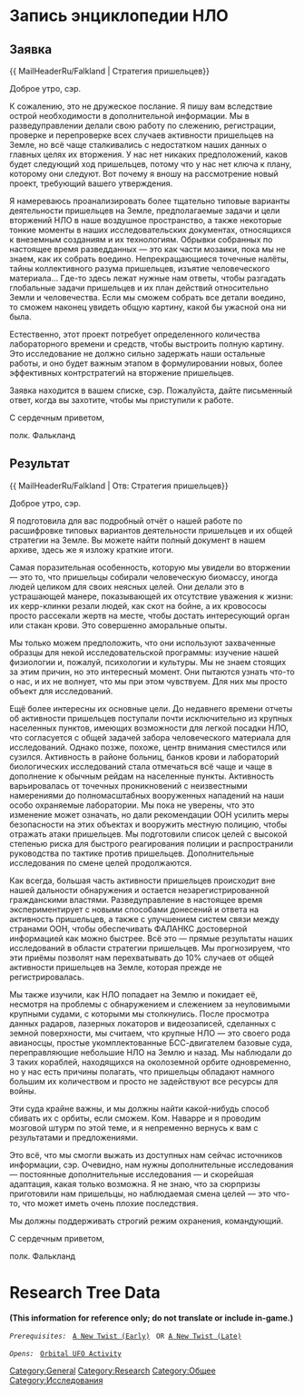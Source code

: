 # Запись энциклопедии НЛО

## Заявка

{{ MailHeaderRu/Falkland \| Стратегия пришельцев}}

Доброе утро, сэр.

К сожалению, это не дружеское послание. Я пишу вам вследствие острой
необходимости в дополнительной информации. Мы в разведуправлении делали
свою работу по слежению, регистрации, проверке и перепроверке всех
случаев активности пришельцев на Земле, но всё чаще сталкивались с
недостатком наших данных о главных целях их вторжения. У нас нет никаких
предположений, каков будет следующий ход пришельцев, потому что у нас
нет ключа к плану, которому они следуют. Вот почему я вношу на
рассмотрение новый проект, требующий вашего утверждения.

Я намереваюсь проанализировать более тщательно типовые варианты
деятельности пришельцев на Земле, предполагаемые задачи и цели вторжений
НЛО в наше воздушное пространство, а также некоторые тонкие моменты в
наших исследовательских документах, относящихся к внеземным созданиям и
их технологиям. Обрывки собранных по настоящее время разведданных — это
как части мозаики, пока мы не знаем, как их собрать воедино.
Непрекращающиеся точечные налёты, тайны коллективного разума пришельцев,
изъятие человеческого материала... Где-то здесь лежат нужные нам ответы,
чтобы разгадать глобальные задачи пришельцев и их план действий
относительно Земли и человечества. Если мы сможем собрать все детали
воедино, то сможем наконец увидеть общую картину, какой бы ужасной она
ни была.

Естественно, этот проект потребует определенного количества
лабораторного времени и средств, чтобы выстроить полную картину. Это
исследование не должно сильно задержать наши остальные работы, и оно
будет важным этапом в формулировании новых, более эффективных
контрстратегий на вторжение пришельцев.

Заявка находится в вашем списке, сэр. Пожалуйста, дайте письменный
ответ, когда вы захотите, чтобы мы приступили к работе.

С сердечным приветом,

полк. Фалькланд

## Результат

{{ MailHeaderRu/Falkland \| Отв: Стратегия пришельцев}}

Доброе утро, сэр.

Я подготовила для вас подробный отчёт о нашей работе по расшифровке
типовых вариантов деятельности пришельцев и их общей стратегии на Земле.
Вы можете найти полный документ в нашем архиве, здесь же я изложу
краткие итоги.

Самая поразительная особенность, которую мы увидели во вторжении — это
то, что пришельцы собирали человеческую биомассу, иногда людей целиком
для своих неясных целей. Они делали это в устрашающей манере,
показывающей их отсутствие уважения к жизни: их керр-клинки резали
людей, как скот на бойне, а их кровососы просто рассекали жертв на
месте, чтобы достать интересующий орган или стакан крови. Это совершенно
аморальные опыты.

Мы только можем предположить, что они используют захваченные образцы для
некой исследовательской программы: изучение нашей физиологии и, пожалуй,
психологии и культуры. Мы не знаем стоящих за этим причин, но это
интересный момент. Они пытаются узнать что-то о нас, и их не волнует,
что мы при этом чувствуем. Для них мы просто объект для исследований.

Ещё более интересны их основные цели. До недавнего времени отчеты об
активности пришельцев поступали почти исключительно из крупных
населенных пунктов, имеющих возможности для легкой посадки НЛО, что
согласуется с общей задачей забора человеческого материала для
исследований. Однако позже, похоже, центр внимания сместился или
сузился. Активность в районе больниц, банков крови и лабораторий
биологических исследований стала отмечаться всё чаще и чаще в дополнение
к обычным рейдам на населенные пункты. Активность варьировалась от
точечных проникновений с неизвестными намерениями до полномасштабных
вооруженных нападений на наши особо охраняемые лаборатории. Мы пока не
уверены, что это изменение может означать, но дали рекомендации ООН
усилить меры безопасности на этих объектах и вооружить местную полицию,
чтобы отражать атаки пришельцев. Мы подготовили список целей с высокой
степенью риска для быстрого реагирования полиции и распространили
руководства по тактике против пришельцев. Дополнительные исследования по
смене целей продолжаются.

Как всегда, большая часть активности пришельцев происходит вне нашей
дальности обнаружения и остается незарегистрированной гражданскими
властями. Разведуправление в настоящее время экспериментирует с новыми
способами донесений и ответа на активность пришельцев, а также с
улучшением систем связи между странами ООН, чтобы обеспечивать ФАЛАНКС
достоверной информацией как можно быстрее. Всё это — прямые результаты
наших исследований в области стратегии пришельцев. Мы прогнозируем, что
эти приёмы позволят нам перехватывать до 10% случаев от общей активности
пришельцев на Земле, которая прежде не регистрировалась.

Мы также изучили, как НЛО попадает на Землю и покидает её, несмотря на
проблемы с обнаружением и слежением за неуловимыми крупными судами, с
которыми мы столкнулись. После просмотра данных радаров, лазерных
локаторов и видеозаписей, сделанных с земной поверхности, мы считаем,
что крупные НЛО — это своего рода авианосцы, простые укомплектованные
БСС-двигателем базовые суда, переправляющие небольшие НЛО на Землю и
назад. Мы наблюдали до 3 таких кораблей, находящихся на околоземной
орбите одновременно, но у нас есть причины полагать, что пришельцы
обладают намного большим их количеством и просто не задействуют все
ресурсы для войны.

Эти суда крайне важны, и мы должны найти какой-нибудь способ сбивать их
с орбиты, если сможем. Ком. Наварре и я проводим мозговой штурм по этой
теме, и я непременно вернусь к вам с результатами и предложениями.

Это всё, что мы смогли выжать из доступных нам сейчас источников
информации, сэр. Очевидно, нам нужны дополнительные исследования —
постоянные дополнительные исследования — и скорейшая адаптация, какая
только возможна. Я не знаю, что за сюрпризы приготовили нам пришельцы,
но наблюдаемая смена целей — это что-то, что может иметь очень плохие
последствия.

Мы должны поддерживать строгий режим охранения, командующий.

С сердечным приветом,

полк. Фалькланд

# Research Tree Data

**(This information for reference only; do not translate or include
in-game.)**

*`Prerequisites:`*
` `[`A New Twist (Early)`](Storyline/A_New_Twist_(early) "wikilink")
` OR `[`A New Twist (Late)`](Storyline/A_New_Twist_(late) "wikilink")

*`Opens:`*
` `[`Orbital UFO Activity`](Research/Orbital_UFO_Activity "wikilink")

[Category:General](Category:General "wikilink")
[Category:Research](Category:Research "wikilink")
[Category:Общее](Category:Общее "wikilink")
[Category:Исследования](Category:Исследования "wikilink")